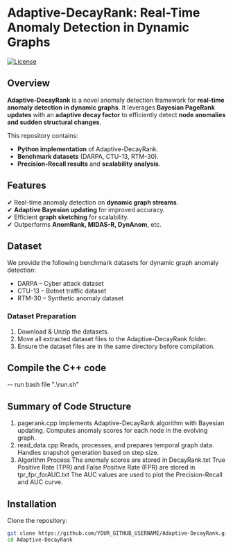 
# Adaptive-DecayRank: Real-Time Anomaly Detection in Dynamic Graphs

[![License](https://img.shields.io/badge/license-MIT-blue.svg)](LICENSE)

## Overview
**Adaptive-DecayRank** is a novel anomaly detection framework for **real-time anomaly detection in dynamic graphs**. It leverages **Bayesian PageRank updates** with an **adaptive decay factor** to efficiently detect **node anomalies and sudden structural changes**.

This repository contains:
- **Python implementation** of Adaptive-DecayRank.
- **Benchmark datasets** (DARPA, CTU-13, RTM-30).
- **Precision-Recall results** and **scalability analysis**.

## Features
✔ Real-time anomaly detection on **dynamic graph streams**.  
✔ **Adaptive Bayesian updating** for improved accuracy.  
✔ Efficient **graph sketching** for scalability.  
✔ Outperforms **AnomRank, MIDAS-R, DynAnom**, etc.

## Dataset
We provide the following benchmark datasets for dynamic graph anomaly detection:

- DARPA – Cyber attack dataset
- CTU-13 – Botnet traffic dataset
- RTM-30 – Synthetic anomaly dataset
### Dataset Preparation
1. Download & Unzip the datasets.
2. Move all extracted dataset files to the Adaptive-DecayRank folder.
3. Ensure the dataset files are in the same directory before compilation.

## Compile the C++ code
-- run bash file ".\run.sh"

## Summary of Code Structure
1. pagerank.cpp
  Implements Adaptive-DecayRank algorithm with Bayesian updating.
 Computes anomaly scores for each node in the evolving graph.
2. read_data.cpp
  Reads, processes, and prepares temporal graph data.
  Handles snapshot generation based on step size.
3. Algorithm Process
  The anomaly scores are stored in DecayRank.txt
  True Positive Rate (TPR) and False Positive Rate (FPR) are stored in tpr_fpr_forAUC.txt
  The AUC values are used to plot the Precision-Recall and AUC curve.


## Installation
Clone the repository:
```bash
git clone https://github.com/YOUR_GITHUB_USERNAME/Adaptive-DecayRank.git
cd Adaptive-DecayRank

